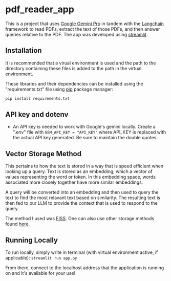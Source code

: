 # pdf_reader_app

This is a project that uses [Google Gemini Pro](https://ai.google.dev/) in tandem with the [Langchain](https://python.langchain.com/v0.2/docs/introduction/) framework to read PDFs, extract the text of those PDFs, and then answer queries relative to the PDF. The app was developed using [streamlit](https://streamlit.io/).

## Installation

It is recommended that a virual environment is used and the path to the directory containing these files is added to the path in the virtual environment.

These libraries and their dependencies can be installed using the "requirements.txt" file using [pip](https://pip.pypa.io/en/stable/installation/) package manager:
```bash
pip install requirements.txt
```

## API key and dotenv

- An API key is needed to work with Google's gemini locally. Create a ".env" file with ```GEM_API_KEY = "API_KEY"``` where API_KEY is replaced with the actual API key generated. Be sure to maintain the double quotes.

## Vector Storage Method

This pertains to how the text is stored in a way that is speed efficient when looking up a query. Text is stored as an embedding, which a vector of values representing the word or token. In this embedding space, words associated more closely together have more similar embeddings. 

A query will be converted into an embedding and then used to query the text to find the most relavant text based on similarity. The resulting text is then fed to our LLM to provide the context that is used to respond to the query.

The method I used was [FISS](https://engineering.fb.com/2017/03/29/data-infrastructure/faiss-a-library-for-efficient-similarity-search/). One can also use other storage methods found [here](https://python.langchain.com/v0.2/docs/integrations/vectorstores/).

## Running Locally

To run locally, simply write in terminal (with virtual environment active, if applicable):
`streamlit run app.py`

From there, connect to the localhost address that the application is running on and it's available for your use!